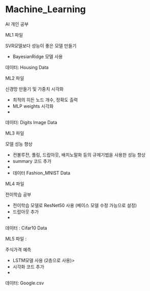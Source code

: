# Machine_Learning
AI 개인 공부

ML1 파일 

SVR모델보다 성능이 좋은 모델 만들기
- BayesianRidge 모델 사용

데이터: Housing Data

ML2 파일 

신경망 만들기 및 가중치 시각화
- 최적의 히든 노드 개수, 정확도 출력
- MLP weights 시각화
- 
데이터: Digits Image Data



ML3 파일

모델 성능 향상
- 컨볼루전, 풀링, 드랍아웃, 배치노말화 등의 규제기법을 사용한 성능 향상
- summary 코드 추가
- 
- 데이터 Fashion_MNIST Data



ML4 파일

전이학습 공부
- 전이학습 모델로 ResNet50 사용 (베이스 모델 수정 가능으로 설정)
- 드랍아웃 추가
- 
데이터 : Cifar10 Data



ML5 파일 :

주식가격 예측
- LSTM모델 사용 (2층으로 사용)>
- 시각화 코드 추가
- 
데이터: Google.csv
